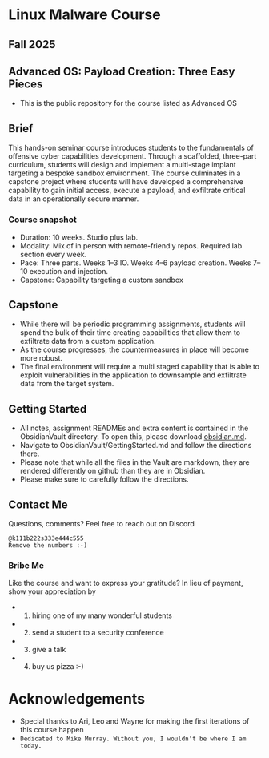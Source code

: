 # Linux Malware Course

## Fall 2025

## Advanced OS: Payload Creation: Three Easy Pieces  

- This is the public repository for the course listed as Advanced OS

## Brief

This hands-on seminar course introduces students to the fundamentals of offensive cyber capabilities development. Through a scaffolded, three-part curriculum, students will design and implement a multi-stage implant targeting a bespoke sandbox environment. The course culminates in a capstone project where students will have developed a comprehensive capability to gain initial access, execute a payload, and exfiltrate critical data in an operationally secure manner.

### Course snapshot

- Duration: 10 weeks. Studio plus lab.
- Modality: Mix of in person with remote-friendly repos. Required lab section every week.
- Pace: Three parts. Weeks 1–3 IO. Weeks 4–6 payload creation. Weeks 7–10 execution and injection.
- Capstone: Capability targeting a custom sandbox

## Capstone

- While there will be periodic programming assignments, students will spend the bulk of their time creating capabilities that allow them to exfiltrate data from a custom application.
- As the course progresses, the countermeasures in place will become more robust.
- The final environment will require a multi staged capability that is able to exploit vulnerabilities in the application to downsample and exfiltrate data from the target system.

## Getting Started

- All notes, assignment READMEs and extra content is contained in the ObsidianVault directory.  To open this, please download [obsidian.md](https://obsidian.md/).
- Navigate to ObsidianVault/GettingStarted.md and follow the directions there.
- Please note that while all the files in the Vault are markdown, they are rendered differently on github than they are in Obsidian.
- Please make sure to carefully follow the directions.

## Contact Me

Questions, comments? Feel free to reach out on Discord

```
@k111b222s333e444c555
Remove the numbers :-)
```

### Bribe Me

Like the course and want to express your gratitude? In lieu of payment, show your appreciation by

- 1) hiring one of my many wonderful students
- 2) send a student to a security conference
- 3) give a talk
- 4) buy us pizza  :-)

# Acknowledgements

- Special thanks to Ari, Leo and Wayne for making the first iterations of this course happen
- `Dedicated to Mike Murray. Without you, I wouldn't be where I am today.`
